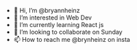 - 👋 Hi, I’m @bryannheinz
- 👀 I’m interested in Web Dev
- 🌱 I’m currently learning React js
- 💞️ I’m looking to collaborate on Sunday
- 📫 How to reach me @brynheinz on insta

<!---
bryannheinz/bryannheinz is a ✨ special ✨ repository because its `README.md` (this file) appears on your GitHub profile.
You can click the Preview link to take a look at your changes.
--->
